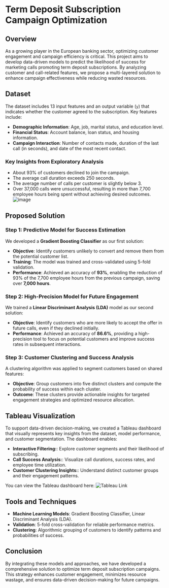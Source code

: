 # Term Deposit Subscription Campaign Optimization

## Overview

As a growing player in the European banking sector, optimizing customer engagement and campaign efficiency is critical. This project aims to develop data-driven models to predict the likelihood of success for marketing calls promoting term deposit subscriptions. By analyzing customer and call-related features, we propose a multi-layered solution to enhance campaign effectiveness while reducing wasted resources.

## Dataset

The dataset includes 13 input features and an output variable (`y`) that indicates whether the customer agreed to the subscription. Key features include:

- **Demographic Information**: Age, job, marital status, and education level.
- **Financial Status**: Account balance, loan status, and housing information.
- **Campaign Interaction**: Number of contacts made, duration of the last call (in seconds), and date of the most recent contact.

### Key Insights from Exploratory Analysis
- About 93% of customers declined to join the campaign.
- The average call duration exceeds 250 seconds.
- The average number of calls per customer is slightly below 3.
- Over 37,000 calls were unsuccessful, resulting in more than 7,700 employee hours being spent without achieving desired outcomes.
![image](https://github.com/user-attachments/assets/f1131f51-b0b5-4ae8-afc9-916327d66158)

## Proposed Solution

### Step 1: Predictive Model for Success Estimation
We developed a **Gradient Boosting Classifier** as our first solution:
- **Objective**: Identify customers unlikely to convert and remove them from the potential customer list.
- **Training**: The model was trained and cross-validated using 5-fold validation.
- **Performance**: Achieved an accuracy of **93%**, enabling the reduction of 93% of the 7,700 employee hours from the previous campaign, saving over **7,000 hours**.

### Step 2: High-Precision Model for Future Engagement
We trained a **Linear Discriminant Analysis (LDA)** model as our second solution:
- **Objective**: Identify customers who are more likely to accept the offer in future calls, even if they declined initially.
- **Performance**: Achieved an accuracy of **86.6%**, providing a high-precision tool to focus on potential customers and improve success rates in subsequent interactions.

### Step 3: Customer Clustering and Success Analysis
A clustering algorithm was applied to segment customers based on shared features:
- **Objective**: Group customers into five distinct clusters and compute the probability of success within each cluster.
- **Outcome**: These clusters provide actionable insights for targeted engagement strategies and optimized resource allocation.

## Tableau Visualization
To support data-driven decision-making, we created a Tableau dashboard that visually represents key insights from the dataset, model performance, and customer segmentation. The dashboard enables:
- **Interactive Filtering:**: Explore customer segments and their likelihood of subscribing.
- **Call Success Analysis:**: Visualize call durations, success rates, and employee time utilization.
- **Customer Clustering Insights:**: Understand distinct customer groups and their engagement patterns.

You can view the Tableau dashboard here: ![Tableau Link](https://public.tableau.com/app/profile/ali.zoljodi/viz/term_deposit_feature_analysis/Dashboard2?publish=yes)


## Tools and Techniques
- **Machine Learning Models**: Gradient Boosting Classifier, Linear Discriminant Analysis (LDA).
- **Validation**: 5-fold cross-validation for reliable performance metrics.
- **Clustering**: Algorithmic grouping of customers to identify patterns and probabilities of success.

## Conclusion

By integrating these models and approaches, we have developed a comprehensive solution to optimize term deposit subscription campaigns. This strategy enhances customer engagement, minimizes resource wastage, and ensures data-driven decision-making for future campaigns.
